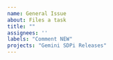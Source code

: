 ```yaml
---
name: General Issue
about: Files a task
title: ""
assignees: ''
labels: "Comment NEW"
projects: "Gemini SDPi Releases"
---
```

